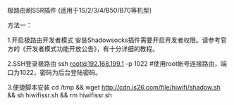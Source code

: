 极路由刷SSR插件 (适用于1S/2/3/4/B50/B70等机型)

方法一：

1.开启极路由开发者模式
安装Shadowsocks插件需要开启开发者权限。请参考官方的《开发者模式功能开放公告》，有十分详细的教程。

2.SSH登录极路由
ssh root@192.168.199.1 -p 1022 #使用root帐号连接路由，端口为1022，密码为后台登陆密码。

3.便捷脚本安装
cd /tmp && wget http://cdn.is26.com/file/hiwifi/shadow.sh && sh hiwifissr.sh && rm hiwifissr.sh
